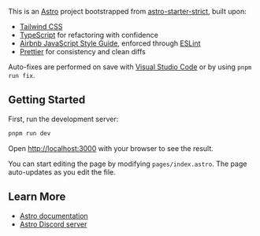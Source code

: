 This is an [Astro](https://astro.build/) project bootstrapped from [astro-starter-strict](https://github.com/kripod/astro-starter-strict), built upon:

- [Tailwind CSS](https://tailwindcss.com/)
- [TypeScript](https://www.typescriptlang.org/) for refactoring with confidence
- [Airbnb JavaScript Style Guide](https://github.com/airbnb/javascript), enforced through [ESLint](https://eslint.org/)
- [Prettier](https://prettier.io/) for consistency and clean diffs

Auto-fixes are performed on save with [Visual Studio Code](https://code.visualstudio.com/) or by using `pnpm run fix`.

## Getting Started

First, run the development server:

```sh
pnpm run dev
```

Open [http://localhost:3000](http://localhost:3000) with your browser to see the result.

You can start editing the page by modifying `pages/index.astro`. The page auto-updates as you edit the file.

## Learn More

- [Astro documentation](https://docs.astro.build)
- [Astro Discord server](https://astro.build/chat)
